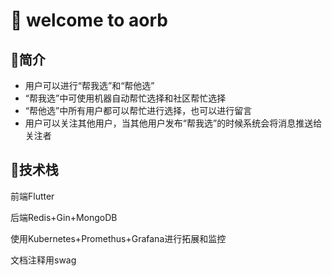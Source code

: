# 👐 welcome to aorb

## 💖简介

- 用户可以进行“帮我选”和“帮他选”
- “帮我选”中可使用机器自动帮忙选择和社区帮忙选择
- “帮他选”中所有用户都可以帮忙进行选择，也可以进行留言
- 用户可以关注其他用户，当其他用户发布“帮我选”的时候系统会将消息推送给关注者



## 💪技术栈

前端Flutter

后端Redis+Gin+MongoDB

使用Kubernetes+Promethus+Grafana进行拓展和监控

文档注释用swag